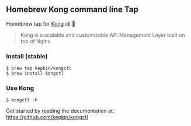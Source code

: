 ## Homebrew Kong command line Tap

Homebrew tap for [Kong] cli :beer:

> Kong is a scalable and customizable API Management Layer built on top of
> Nginx.

### Install (stable)

```shell
$ brew tap kepkin/kongctl
$ brew install kongctl
```

### Use Kong

```shell
$ kongctl -h
```

Get started by reading the documentation at: https://github.com/kepkin/kongctl

[Kong]: https://konghq.com
